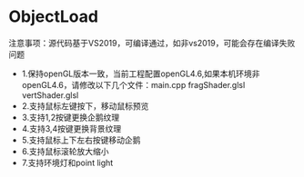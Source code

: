 # ObjectLoad

注意事项：源代码基于VS2019，可编译通过，如非vs2019，可能会存在编译失败问题

- 1.保持openGL版本一致，当前工程配置openGL4.6,如果本机环境非openGL4.6，请修改以下几个文件：main.cpp fragShader.glsl vertShader.glsl
- 2.支持鼠标左键按下，移动鼠标预览
- 3.支持1,2按键更换企鹅纹理
- 4.支持3,4按键更换背景纹理
- 5.支持鼠标上下左右按键移动企鹅
- 6.支持鼠标滚轮放大缩小
- 7.支持环境灯和point light
